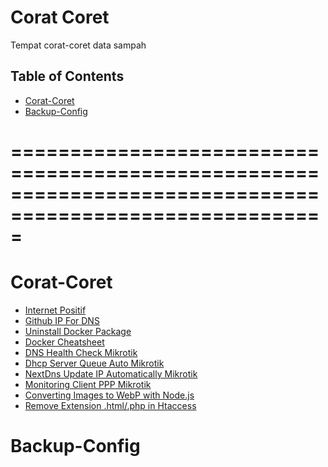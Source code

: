 # Corat Coret

Tempat corat-coret data sampah

## Table of Contents
- [Corat-Coret](#Corat-Coret)
- [Backup-Config](#Backup-Config)

=========================================================================================================
=========================================================================================================

# Corat-Coret
- [Internet Positif](https://github.com/yuimatcha/corat-coret/blob/master/internet-positif.md)
- [Github IP For DNS](https://github.com/yuimatcha/corat-coret/blob/master/github-ip-for-dns.md)
- [Uninstall Docker Package](https://github.com/yuimatcha/corat-coret/blob/master/uninstall-docker-package.md)
- [Docker Cheatsheet](https://github.com/yuimatcha/corat-coret/blob/master/docker-cheatsheet.md)
- [DNS Health Check Mikrotik](https://github.com/yuimatcha/corat-coret/blob/master/dns-health-check.md)
- [Dhcp Server Queue Auto Mikrotik](https://github.com/yuimatcha/corat-coret/blob/master/dhcp-server-queue-auto.md)
- [NextDns Update IP Automatically Mikrotik](https://github.com/yuimatcha/corat-coret/blob/master/nextdns-update-ip-automatically-mikrotik.md)
- [Monitoring Client PPP Mikrotik](https://github.com/yuimatcha/corat-coret/blob/master/Monitoring-Client-PPTP-PPPoE-l2tp-sstp-ovpn.md)
- [Converting Images to WebP with Node.js](https://github.com/yuimatcha/corat-coret/blob/master/Converting-Images-to-WebP-with-Node.md)
- [Remove Extension .html/.php in Htaccess](https://github.com/yuimatcha/corat-coret/blob/master/Remove-Ekstensi-html-php-Htaccess.md)

# Backup-Config

